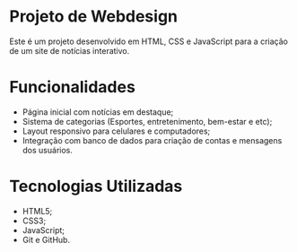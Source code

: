 # Projeto de Webdesign

Este é um projeto desenvolvido em HTML, CSS e JavaScript para a criação de um site de notícias interativo.

# Funcionalidades

- Página inicial com notícias em destaque; 
- Sistema de categorias (Esportes, entretenimento, bem-estar e etc);  
- Layout responsivo para celulares e computadores;
- Integração com banco de dados para criação de contas e mensagens dos usuários.

# Tecnologias Utilizadas

- HTML5; 
- CSS3;
- JavaScript;  
- Git e GitHub.  